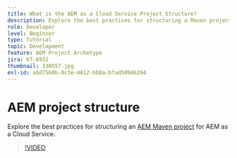```yaml
---
title: What is the AEM as a Cloud Service Project Structure?
description: Explore the best practices for structuring a Maven project for AEM as a Cloud Service.
role: Developer
level: Beginner
type: Tutorial
topic: Development
feature: AEM Project Archetype
jira: KT-6932
thumbnail: 330557.jpg
exl-id: abd75b0b-8c3e-4612-bb8a-bfad50946294
---
```

# AEM project structure

Explore the best practices for structuring an [AEM Maven project](https://experienceleague.adobe.com/docs/experience-manager-cloud-service/implementing/developing/aem-project-content-package-structure.html#developing) for AEM as a Cloud Service.

>[!VIDEO](https://video.tv.adobe.com/v/330557?quality=12&learn=on)
